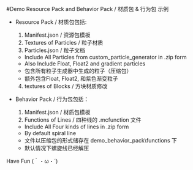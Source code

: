 #Demo Resource Pack and Behavior Pack / 材质包 & 行为包 示例

* Resource Pack / 材质包包括:
  1. Manifest.json / 资源包模板
  2. Textures of Particles / 粒子材质
  3. Particles.json / 粒子文档
    - Include All Particles from custom_particle_generator in .zip form
    - Also Include Float, Float2 and gradient particles
    - 包含所有粒子生成器中生成的粒子（压缩包）
    - 额外包含Float, Float2, 和紫色渐变粒子
  4. textures of Blocks / 方块材质修改
   
* Behavior Pack / 行为包包括：
  1. Manifest.json / 材质包模板
  2. Functions of Lines / 四种线的 .mcfunction 文件
    - Include All Four kinds of lines in .zip form
    - By default spiral line
    - 文件以压缩包的形式储存在 demo_behavior_pack\functions 下
    - 默认情况下螺旋线已经解压
    
Have Fun ‍(｀・ω・´)
